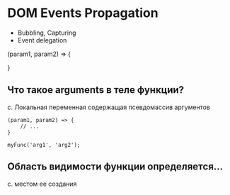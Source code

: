 # DOM Events Propagation

- Bubbling, Capturing
- Event delegation

(param1, param2) => {

}

## Что такое arguments в теле функции?

c. Локальная переменная содержащая псевдомассив аргументов

```
(param1, param2) => {
    // ...
}

myFunc('arg1', 'arg2');
```

## Область видимости функции определяется...

c. местом ее создания
